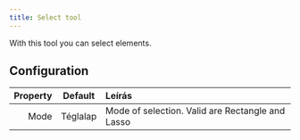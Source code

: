 ```yaml
---
title: Select tool
---
```


With this tool you can select elements.

## Configuration

| Property |  Default | Leírás                                                           |
| -------: | :------: | :--------------------------------------------------------------- |
|     Mode | Téglalap | Mode of selection. Valid are Rectangle and Lasso |
